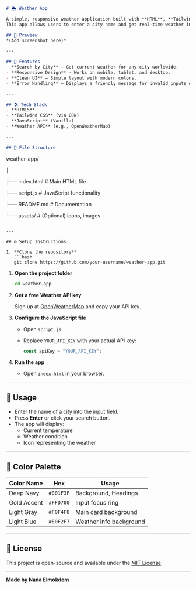 ```markdown
# 🌦 Weather App

A simple, responsive weather application built with **HTML**, **Tailwind CSS**, and **JavaScript**.
This app allows users to enter a city name and get real-time weather information.

## 📸 Preview
*(Add screenshot here)*

---

## 🚀 Features
- **Search by City** – Get current weather for any city worldwide.
- **Responsive Design** – Works on mobile, tablet, and desktop.
- **Clean UI** – Simple layout with modern colors.
- **Error Handling** – Displays a friendly message for invalid inputs or API issues.

---

## 🛠 Tech Stack
- **HTML5**
- **Tailwind CSS** (via CDN)
- **JavaScript** (Vanilla)
- **Weather API** (e.g., OpenWeatherMap)

---

## 📂 File Structure

```

weather-app/

│

├── index.html       # Main HTML file

├── script.js        # JavaScript functionality

├── README.md        # Documentation

└── assets/          # (Optional) icons, images

```

---

## ⚙️ Setup Instructions

1. **Clone the repository**
   ```bash
   git clone https://github.com/your-username/weather-app.git

```

1. **Open the project folder**
    
    ```bash
    cd weather-app
    
    ```
    
2. **Get a free Weather API key**
    
    Sign up at [OpenWeatherMap](https://openweathermap.org/) and copy your API key.
    
3. **Configure the JavaScript file**
    - Open `script.js`
    - Replace `YOUR_API_KEY` with your actual API key:
        
        ```jsx
        const apiKey = "YOUR_API_KEY";
        
        ```
        
4. **Run the app**
    - Open `index.html` in your browser.

---

## 📌 Usage

- Enter the name of a city into the input field.
- Press **Enter** or click your search button.
- The app will display:
    - Current temperature
    - Weather condition
    - Icon representing the weather

---

## 🎨 Color Palette

| Color Name | Hex | Usage |
| --- | --- | --- |
| Deep Navy | `#001F3F` | Background, Headings |
| Gold Accent | `#FFD700` | Input focus ring |
| Light Gray | `#F0F4F8` | Main card background |
| Light Blue | `#E0F2F7` | Weather info background |

---

## 📜 License

This project is open-source and available under the [MIT License](https://chatgpt.com/c/LICENSE).

---

**Made by Nada Elmokdem**
